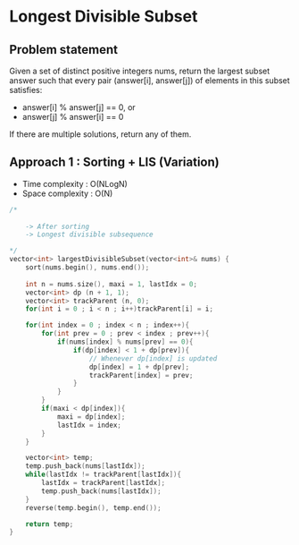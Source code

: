 # Longest Divisible Subset

## Problem statement

Given a set of distinct positive integers nums, return the largest subset answer such that every pair (answer[i], answer[j]) of elements in this subset satisfies:

- answer[i] % answer[j] == 0, or
- answer[j] % answer[i] == 0

If there are multiple solutions, return any of them.

## Approach 1 : Sorting + LIS (Variation)

- Time complexity : O(NLogN)
- Space complexity : O(N)

```cpp
/*
    
    -> After sorting
    -> Longest divisible subsequence

*/
vector<int> largestDivisibleSubset(vector<int>& nums) {
    sort(nums.begin(), nums.end());
    
    int n = nums.size(), maxi = 1, lastIdx = 0;
    vector<int> dp (n + 1, 1);
    vector<int> trackParent (n, 0);
    for(int i = 0 ; i < n ; i++)trackParent[i] = i;

    for(int index = 0 ; index < n ; index++){
        for(int prev = 0 ; prev < index ; prev++){
            if(nums[index] % nums[prev] == 0){
                if(dp[index] < 1 + dp[prev]){
                    // Whenever dp[index] is updated
                    dp[index] = 1 + dp[prev];
                    trackParent[index] = prev;
                }
            }
        }
        if(maxi < dp[index]){
            maxi = dp[index];
            lastIdx = index;
        }
    }

    vector<int> temp;
    temp.push_back(nums[lastIdx]);
    while(lastIdx != trackParent[lastIdx]){
        lastIdx = trackParent[lastIdx];
        temp.push_back(nums[lastIdx]);
    } 
    reverse(temp.begin(), temp.end());

    return temp;
}
```